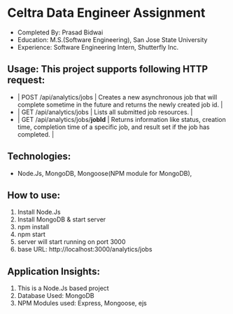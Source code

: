 Celtra Data Engineer Assignment 
================

- Completed By: Prasad Bidwai
- Education: M.S.(Software Engineering), San Jose State University
- Experience: Software Engineering Intern, Shutterfly Inc.   

Usage: This project supports following HTTP request:
-------------
- | POST /api/analytics/jobs | Creates a new asynchronous job that will complete sometime in the future and returns the newly created job id. |
- | GET /api/analytics/jobs      | Lists all submitted job resources. |
- | GET /api/analytics/jobs/**jobId**      | Returns information like status, creation time, completion time of a specific job, and result set if the job has completed. |
 
 
Technologies: 
-------------
- Node.Js, MongoDB, Mongoose(NPM module for MongoDB), 

How to use:
-------------
1. Install Node.Js
2. Install MongoDB & start server
3. npm install
4. npm start
3. server will start running on port 3000
4. base URL: http://localhost:3000/analytics/jobs

Application Insights:
-------------
1. This is a Node.Js based project
2. Database Used: MongoDB
3. NPM Modules used: Express, Mongoose, ejs



